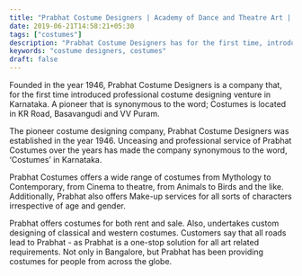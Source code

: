 ```yaml
---
title: "Prabhat Costume Designers | Academy of Dance and Theatre Art | Prabhat - The Temple of Art"
date: 2019-06-21T14:58:21+05:30
tags: ["costumes"]
description: "Prabhat Costume Designers has for the first time, introduced professional costume designing venture in Karnataka. Located at KR Road, Basavangudi and VV Puram."
keywords: "costume designers, costumes"
draft: false
---
```


Founded in the year 1946, Prabhat Costume Designers is a company that, for the first time introduced professional costume designing venture in Karnataka. A pioneer that is synonymous to the word; Costumes is located in KR Road, Basavangudi and VV Puram.

The pioneer costume designing company, Prabhat Costume Designers was established in the year 1946. Unceasing and professional service of Prabhat Costumes over the years has made the company synonymous to the word, ‘Costumes’ in Karnataka.

Prabhat Costumes offers a wide range of costumes from Mythology to Contemporary, from Cinema to theatre, from Animals to Birds and the like. Additionally, Prabhat also offers Make-up services for all sorts of characters irrespective of age and gender.

Prabhat offers costumes for both rent and sale. Also, undertakes custom designing of classical and western costumes. Customers say that all roads lead to Prabhat - as Prabhat is a one-stop solution for all art related requirements. Not only in Bangalore, but Prabhat has been providing costumes for people from across the globe.